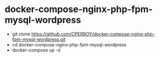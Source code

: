# docker-compose-nginx-php-fpm-mysql-wordpress
* git clone https://github.com/CPERBOY/docker-compose-nginx-php-fpm-mysql-wordpress.git
* cd  docker-compose-nginx-php-fpm-mysql-wordpress
* docker-compose up -d 
